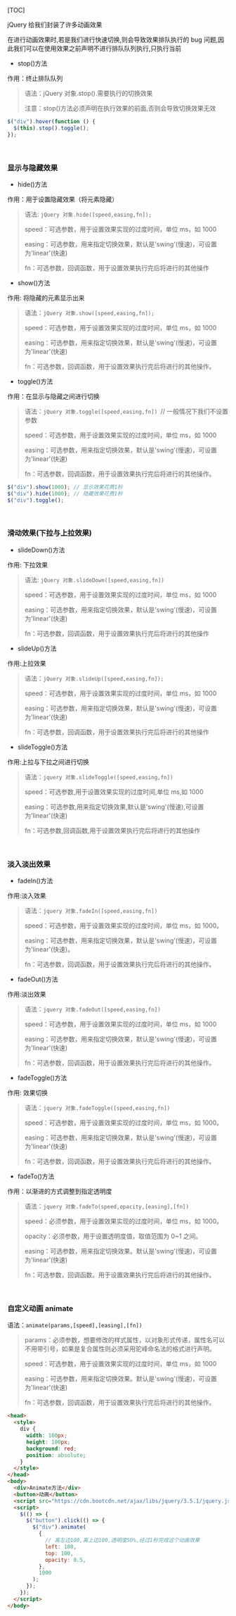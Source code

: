 [TOC]

jQuery 给我们封装了许多动画效果

在进行动画效果时,若是我们进行快速切换,则会导致效果排队执行的 bug 问题,因此我们可以在使用效果之前声明不进行排队队列执行,只执行当前

- stop()方法

作用：终止排队队列

> 语法：jQuery 对象.stop().需要执行的切换效果
>
> 注意：stop()方法必须声明在执行效果的前面,否则会导致切换效果无效

```js
$("div").hover(function () {
  $(this).stop().toggle();
});
```

&nbsp;

### 显示与隐藏效果

- hide()方法

作用：用于设置隐藏效果（将元素隐藏）

> 语法: `jQuery 对象.hide([speed,easing,fn]);`
>
> speed：可选参数，用于设置效果实现的过度时间，单位 ms，如 1000
>
> easing：可选参数，用来指定切换效果，默认是'swing'(慢速)，可设置为'linear'(快速)
>
> fn：可选参数，回调函数，用于设置效果执行完后将进行的其他操作

- show()方法

作用: 将隐藏的元素显示出来

> 语法：`jQuery 对象.show([speed,easing,fn]);`
>
> speed：可选参数，用于设置效果实现的过度时间，单位 ms，如 1000
>
> easing：可选参数，用来指定切换效果，默认是'swing'(慢速)，可设置为'linear'(快速)
>
> fn：可选参数，回调函数，用于设置效果执行完后将进行的其他操作。

- toggle()方法

作用：在显示与隐藏之间进行切换

> 语法：`jQuery 对象.toggle([speed,easing,fn]) `// 一般情况下我们不设置参数
>
> speed：可选参数，用于设置效果实现的过度时间，单位 ms，如 1000
>
> easing：可选参数，用来指定切换效果，默认是'swing'(慢速)，可设置为'linear'(快速)
>
> fn：可选参数，回调函数，用于设置效果执行完后将进行的其他操作。

```js
$("div").show(1000); // 显示效果花费1秒
$("div").hide(1000); // 隐藏效果花费1秒
$("div").toggle();
```

&nbsp;

### 滑动效果(下拉与上拉效果)

- slideDown()方法

作用: 下拉效果

> 语法: `jQuery 对象.slideDown([speed,easing,fn])`
>
> speed：可选参数，用于设置效果实现的过度时间，单位 ms，如 1000
>
> easing：可选参数，用来指定切换效果，默认是'swing'(慢速)，可设置为'linear'(快速)
>
> fn：可选参数，回调函数，用于设置效果执行完后将进行的其他操作

- slideUp()方法

作用:上拉效果

> 语法：`jQuery 对象.slideUp([speed,easing,fn]);`
>
> speed：可选参数，用于设置效果实现的过度时间，单位 ms，如 1000
>
> easing：可选参数，用来指定切换效果，默认是'swing'(慢速)，可设置为'linear'(快速)
>
> fn：可选参数，回调函数，用于设置效果执行完后将进行的其他操作

- slideToggle()方法

作用:上拉与下拉之间进行切换

> 语法：`jquery 对象.slideToggle([speed,easing,fn])`
>
> speed：可选参数,用于设置效果实现的过度时间,单位 ms,如 1000
>
> easing：可选参数,用来指定切换效果,默认是'swing'(慢速),可设置为'linear'(快速)
>
> fn：可选参数,回调函数,用于设置效果执行完后将进行的其他操作

&nbsp;

### 淡入淡出效果

- fadeIn()方法

作用:淡入效果

> 语法：`jquery 对象.fadeIn([speed,easing,fn])`
>
> speed：可选参数，用于设置效果实现的过度时间，单位 ms，如 1000。
>
> easing：可选参数，用来指定切换效果，默认是'swing'(慢速)，可设置为'linear'(快速)。
>
> fn：可选参数，回调函数，用于设置效果执行完后将进行的其他操作。

- fadeOut()方法

作用:淡出效果

> 语法：`jquery 对象.fadeOut([speed,easing,fn])`
>
> speed：可选参数，用于设置效果实现的过度时间，单位 ms，如 1000
>
> easing：可选参数，用来指定切换效果，默认是'swing'(慢速)，可设置为'linear'(快速)
>
> fn：可选参数，回调函数，用于设置效果执行完后将进行的其他操作。

- fadeToggle()方法

作用: 效果切换

> 语法：`jquery 对象.fadeToggle([speed,easing,fn])`
>
> speed：可选参数，用于设置效果实现的过度时间，单位 ms，如 1000。
>
> easing：可选参数，用来指定切换效果，默认是'swing'(慢速)，可设置为'linear'(快速)
>
> fn：可选参数，回调函数，用于设置效果执行完后将进行的其他操作。

- fadeTo()方法

作用：以渐进的方式调整到指定透明度

> 语法：`jquery 对象.fadeTo(speed,opacity,[easing],[fn])`
>
> speed：必须参数，用于设置效果实现的过度时间，单位 ms，如 1000。
>
> opacity：必须参数，用于设置透明度值，取值范围为 0~1 之间。
>
> easing：可选参数，用来指定切换效果。默认是'swing'(慢速)，可设置为'linear'(快速)
>
> fn：可选参数，回调函数。用于设置效果执行完后将进行的其他操作。

&nbsp;

### 自定义动画 animate

语法：`animate(params,[speed],[easing],[fn])`

> params：必须参数，想要修改的样式属性，以对象形式传递，属性名可以不用带引号，如果是复合属性则必须采用驼峰命名法的格式进行声明。
>
> speed：可选参数，用于设置效果实现的过度时间，单位 ms，如 1000
>
> easing：可选参数，用来指定切换效果。默认是'swing'(慢速)，可设置为'linear'(快速)
>
> fn：可选参数，回调函数，用于设置效果执行完后将进行的其他操作。

```html
<head>
  <style>
    div {
      width: 100px;
      height: 100px;
      background: red;
      position: absolute;
    }
  </style>
</head>
<body>
  <div>Animate方法</div>
  <button>动画</button>
  <script src="https://cdn.bootcdn.net/ajax/libs/jquery/3.5.1/jquery.js"></script>
  <script>
    $(() => {
      $("button").click(() => {
        $("div").animate(
          {
            // 离左边100,离上边100,透明度50%,经过1秒完成这个动画效果
            left: 100,
            top: 100,
            opacity: 0.5,
          },
          1000
        );
      });
    });
  </script>
</body>
```
